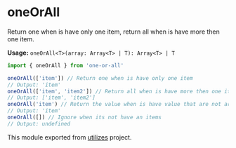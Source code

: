 # oneOrAll

Return one when is have only one item, return all when is have more then one item.

**Usage:** `oneOrAll<T>(array: Array<T> | T): Array<T> | T`

```typescript
import { oneOrAll } from 'one-or-all'

oneOrAll(['item']) // Return one when is have only one item
// Output: 'item'
oneOrAll(['item', 'item2']) // Return all when is have more then one item
// Output: ['item', 'item2']
oneOrAll('item') // Return the value when is have value that are not array
// Output: 'item'
oneOrAll([]) // Ignore when its not have an items
// Output: undefined
```

<!-- *keywords [] *keywordsend -->



This module exported from [utilizes](https://www.npmjs.com/package/utilizes) project.